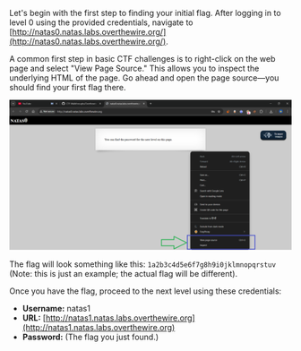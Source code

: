 Let's begin with the first step to finding your initial flag. After logging in to level 0 using the provided credentials, navigate to [http://natas0.natas.labs.overthewire.org/](http://natas0.natas.labs.overthewire.org/).

A common first step in basic CTF challenges is to right-click on the web page and select "View Page Source." This allows you to inspect the underlying HTML of the page. Go ahead and open the page source—you should find your first flag there.

![Natas Level 0-1 Walkthrough Screenshot](../images/level_0-1.png)

The flag will look something like this: `1a2b3c4d5e6f7g8h9i0jklmnopqrstuv` (Note: this is just an example; the actual flag will be different).

Once you have the flag, proceed to the next level using these credentials:

- **Username:** natas1  
- **URL:** [http://natas1.natas.labs.overthewire.org](http://natas1.natas.labs.overthewire.org)  
- **Password:** (The flag you just found.)